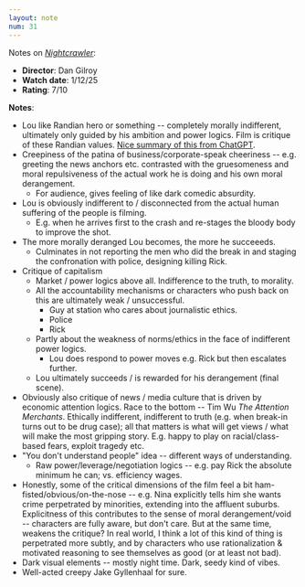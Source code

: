 ```yaml
---
layout: note
num: 31
---
```


Notes on [*Nightcrawler*](https://en.wikipedia.org/wiki/Nightcrawler_(film)):  
* **Director**: Dan Gilroy
* **Watch date**: 1/12/25  
* **Rating**: 7/10  

**Notes**: 

* Lou like Randian hero or something -- completely morally indifferent, ultimately only guided by his ambition and power logics. Film is critique of these Randian values. [Nice summary of this from ChatGPT](https://chatgpt.com/share/67851e60-b580-800b-87e2-fd00551eafb7). 
* Creepiness of the patina of business/corporate-speak cheeriness -- e.g. greeting the news anchors etc. contrasted with the gruesomeness and moral repulsiveness of the actual work he is doing and his own moral derangement. 
    * For audience, gives feeling of like dark comedic absurdity. 
* Lou is obviously indifferent to / disconnected from the actual human suffering of the people is filming. 
    * E.g. when he arrives first to the crash and re-stages the bloody body to improve the shot. 
* The more morally deranged Lou becomes, the more he succeeeds. 
    * Culminates in not reporting the men who did the break in and staging the confronation with police, designing killing Rick. 
* Critique of capitalism
    * Market / power logics above all. Indifference to the truth, to morality. 
    * All the accountability mechanisms or characters who push back on this are ultimately weak / unsuccessful. 
        * Guy at station who cares about journalistic ethics.
        * Police
        * Rick 
    * Partly about the weakness of norms/ethics in the face of indifferent power logics. 
        * Lou does respond to power moves e.g. Rick but then escalates further. 
    * Lou ultimately succeeds / is rewarded for his derangement (final scene).
* Obviously also critique of news / media culture that is driven by economic attention logics. Race to the bottom -- Tim Wu *The Attention Merchants*. Ethically indifferent, indifferent to truth (e.g. when break-in turns out to be drug case); all that matters is what will get views / what will make the most gripping story. E.g. happy to play on racial/class-based fears, exploit tragedy etc. 
* "You don't understand people" idea -- different ways of understanding. 
    * Raw power/leverage/negotiation logics -- e.g. pay Rick the absolute minimum he can; vs. efficiency wages. 
* Honestly, some of the critical dimensions of the film feel a bit ham-fisted/obvious/on-the-nose -- e.g. Nina explicitly tells him she wants crime perpetrated by minorities, extending into the affluent suburbs. Explicitness of this contributes to the sense of moral derangement/void -- characters are fully aware, but don't care. But at the same time, weakens the critique? In real world, I think a lot of this kind of thing is perpetrated more subtly, and by characters who use rationalization & motivated reasoning to see themselves as good (or at least not bad). 
* Dark visual elements -- mostly night time. Dark, seedy kind of vibes. 
* Well-acted creepy Jake Gyllenhaal for sure. 